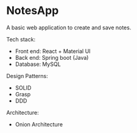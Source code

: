 # NotesApp

A basic web application to create and save notes.

Tech stack:
- Front end: React + Material UI
- Back end: Spring boot (Java)
- Database: MySQL

Design Patterns:
- SOLID
- Grasp
- DDD

Architecture:
- Onion Architecture
